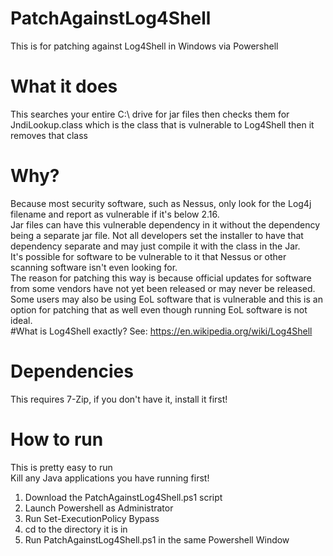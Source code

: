 # PatchAgainstLog4Shell
This is for patching against Log4Shell in Windows via Powershell
# What it does
This searches your entire C:\ drive for jar files then checks them for JndiLookup.class which is the class that is vulnerable to Log4Shell then it removes that class
# Why?
Because most security software, such as Nessus, only look for the Log4j filename and report as vulnerable if it's below 2.16.  
Jar files can have this vulnerable dependency in it without the dependency being a separate jar file. Not all developers set the installer to have that dependency separate and may just compile it with the class in the Jar.  
It's possible for software to be vulnerable to it that Nessus or other scanning software isn't even looking for.  
The reason for patching this way is because official updates for software from some vendors have not yet been released or may never be released.  
Some users may also be using EoL software that is vulnerable and this is an option for patching that as well even though running EoL software is not ideal.  
#What is Log4Shell exactly?
See: https://en.wikipedia.org/wiki/Log4Shell  
# Dependencies
This requires 7-Zip, if you don't have it, install it first!
# How to run
This is pretty easy to run  
Kill any Java applications you have running first!
1) Download the PatchAgainstLog4Shell.ps1 script
2) Launch Powershell as Administrator
3) Run Set-ExecutionPolicy Bypass
4) cd to the directory it is in
5) Run PatchAgainstLog4Shell.ps1 in the same Powershell Window
